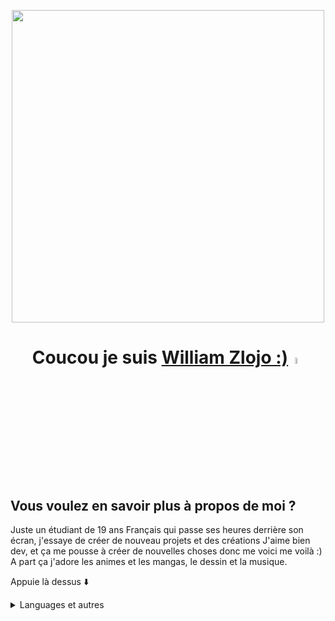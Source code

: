 <p align="center">
<img width=500 src=https://user-images.githubusercontent.com/68301608/116943122-32e4bd00-ac73-11eb-8eb4-1ab7e81a31b3.png>
</p>


## <h1 align="center">Coucou je suis <a href="http://willydev.xyz">William Zlojo :)</a><img src="https://camo.githubusercontent.com/e8e7b06ecf583bc040eb60e44eb5b8e0ecc5421320a92929ce21522dbc34c891/68747470733a2f2f6d656469612e67697068792e636f6d2f6d656469612f6876524a434c467a6361737252346961377a2f67697068792e676966" width="5%"></h1>

## Vous voulez en savoir plus à propos de moi ?
Juste un étudiant de 19 ans Français qui passe ses heures derrière son écran, j'essaye de créer de nouveau projets et des créations
J'aime bien dev, et ça me pousse à créer de nouvelles choses donc me voici me voilà :)</br>
A part ça j'adore les animes et les mangas, le dessin et la musique.

Appuie là dessus ⬇️

<details>
<summary>Languages et autres</summary>

##### _J'adore celles ci mais... <3_

![HTML5](https://img.shields.io/badge/-HTML-black?style=for-the-badge&logo=html5)
![CSS](https://img.shields.io/badge/-CSS-red?style=for-the-badge&logo=css3)
![SQL](https://img.shields.io/badge/-SQL-blue?style=for-the-badge&logo=postgresql)

##### _J'utilise aussi celles ci_

![PHP](https://img.shields.io/badge/-PHP-503399?style=for-the-badge&logo=php)
![Python](https://img.shields.io/badge/-Python-31556E?style=for-the-badge&logo=python)
![Java](https://img.shields.io/badge/-Java-C5A42F?style=for-the-badge&logo=java)

##### _J'aimerais beacoup apprendre (genre vraiment)_
![SASS](https://img.shields.io/badge/-SASS-pink?style=for-the-badge&logo=sass)
![JavaScript](https://img.shields.io/badge/-JS-000000?style=for-the-badge&logo=javascript)
![NodeJS](https://img.shields.io/badge/-node.JS-43853D?style=for-the-badge&logo=node.js&logoColor=white)
![C](https://img.shields.io/badge/-C-blue?style=for-the-badge&logo=c&logoColor=white)

##### _J'utilise aussi..._
![ADOBE](https://camo.githubusercontent.com/e2acd10b65629decd7535dcd7bae94b0aaaaff16518a374b0a5ff251bfc8bd7d/68747470733a2f2f696d672e736869656c64732e696f2f62616467652f61646f62652532302d2532334646303030302e7376673f267374796c653d666f722d7468652d6261646765266c6f676f3d61646f6265266c6f676f436f6c6f723d7768697465) ![ADOBEPS](https://camo.githubusercontent.com/8abb0f6e6797117e6a2f42c00a2d666f2d9746aa5a11451e8f18f26f6bd99166/68747470733a2f2f696d672e736869656c64732e696f2f62616467652f61646f626525323070686f746f73686f702532302d2532333331413846462e7376673f267374796c653d666f722d7468652d6261646765266c6f676f3d61646f626525323070686f746f73686f70266c6f676f436f6c6f723d7768697465)
![GIT](https://camo.githubusercontent.com/22d1116e541b7b380161ed7c77ceb24e5e88a71acbec6d9dae7a5624b23a46fd/68747470733a2f2f696d672e736869656c64732e696f2f62616467652f6769742532302d2532334630353033332e7376673f267374796c653d666f722d7468652d6261646765266c6f676f3d676974266c6f676f436f6c6f723d7768697465)
![RASPi](https://camo.githubusercontent.com/99bf3b488d680b2818999c752817d99a99989a6c47bd286ca038453143e11aeb/68747470733a2f2f696d672e736869656c64732e696f2f62616467652f2d52617370626572727925323050692d4335314134413f7374796c653d666f722d7468652d6261646765266c6f676f3d5261737062657272792d5069)
![Win](https://img.shields.io/badge/-Win-blue?style=for-the-badge&logo=Windows&logoColor=white)
![Debian](https://img.shields.io/badge/-debian-D70A53?style=for-the-badge&logo=debian&logoColor=white)
![Ubuntu](https://img.shields.io/badge/-ubuntu-FF6C37?style=for-the-badge&logo=ubuntu&logoColor=white)
![MAC](https://img.shields.io/badge/-MacOS-silver?style=for-the-badge&logo=Macos&logoColor=white)


___

Si jamais vous avez quelques questions à poser n'hésitez pas ma boîte mail est ouverte
Feel free de me contacter !
